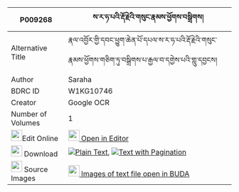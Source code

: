 |P009268|ས་ར་ཧ་པའི་རྡོ་རྗེའི་གསུང་རྣམས་ཕྱོགས་བསྒྲིགས། 
| --- | --- 
|Alternative Title |རྣལ་འབྱོར་གྱི་དབང་ཕྱུག་ཆེན་པོ་དཔལ་ས་ར་ཧ་པའི་རྡོ་རྗེའི་གསུང་རྣམས་ཕྱོགས་གཅིག་ཏུ་བསྒྲིགས་པ་རྒྱལ་བ་དགྱེས་པའི་གླུ་དབྱངས།
|Author| Saraha
|BDRC ID | W1KG10746
|Creator | Google OCR
|Number of Volumes| 1
|<img width="25" src="https://img.icons8.com/color/25/000000/edit-property.png">Edit Online| [<img width="25" src="https://avatars.githubusercontent.com/u/45091458?s=200&v=4"> Open in Editor](http://editor.openpecha.org/P009268)
|<img width="25" src="https://img.icons8.com/fluent/48/000000/download-2.png"/>  Download | [![](https://img.icons8.com/color/20/000000/txt.png)Plain Text](https://github.com/Openpecha/P009268/releases/download/v1/sara_hapa_i_dorje_i_sung_nam_c_plain_P009268.zip), [![](https://img.icons8.com/color/20/000000/txt.png)Text with Pagination](https://github.com/Openpecha/P009268/releases/download/v1/sara_hapa_i_dorje_i_sung_nam_c_pages_P009268.zip)
|<img width="25" src="https://img.icons8.com/plasticine/100/000000/pictures-folder.png"/>  Source Images | [<img width="25" src="https://library.bdrc.io/icons/BUDA-small.svg"> Images of text file open in BUDA](https://library.bdrc.io/show/bdr:W1KG10746)
